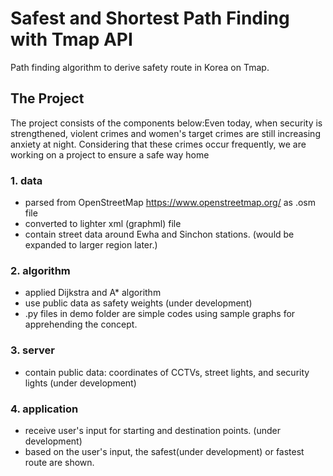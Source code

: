 # Safest and Shortest Path Finding with Tmap API
Path finding algorithm to derive safety route in Korea on Tmap.

## The Project
The project consists of the components below:Even today, when security is strengthened, violent crimes and women's target crimes are still increasing anxiety at night. Considering that these crimes occur frequently, we are working on a project to ensure a safe way home


### 1. data
- parsed from OpenStreetMap https://www.openstreetmap.org/ as .osm file
- converted to lighter xml (graphml) file  
- contain street data around Ewha and Sinchon stations. (would be expanded to larger region later.)

### 2. algorithm
- applied Dijkstra and A* algorithm
- use public data as safety weights (under development)
- .py files in demo folder are simple codes using sample graphs for apprehending the concept.

### 3. server
- contain public data: coordinates of CCTVs, street lights, and security lights (under development)

### 4. application
- receive user's input for starting and destination points. (under development)
- based on the user's input, the safest(under development) or fastest route are shown.

